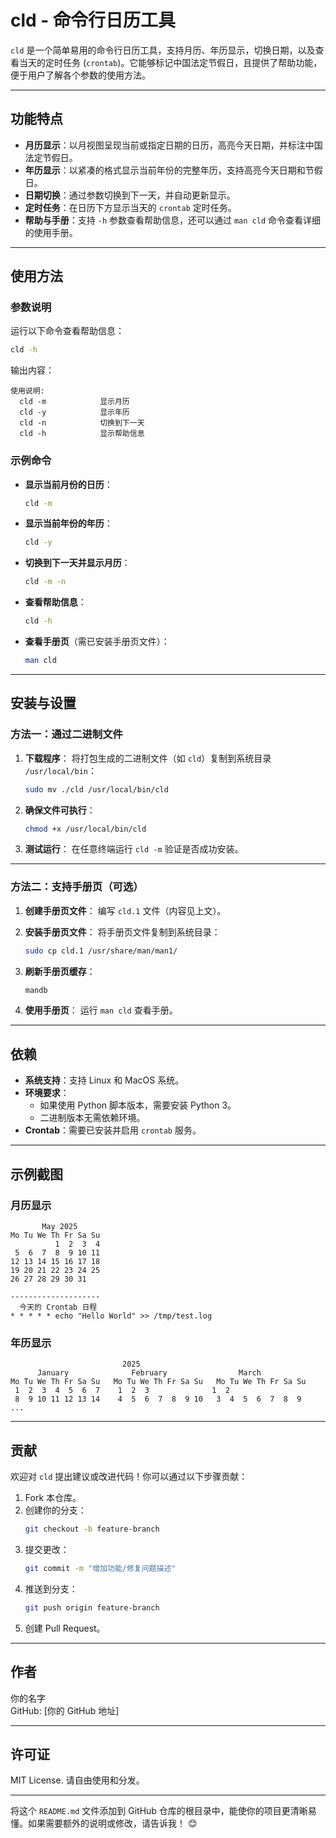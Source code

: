 # cld - 命令行日历工具

`cld` 是一个简单易用的命令行日历工具，支持月历、年历显示，切换日期，以及查看当天的定时任务 (`crontab`)。它能够标记中国法定节假日，且提供了帮助功能，便于用户了解各个参数的使用方法。

---

## 功能特点

- **月历显示**：以月视图呈现当前或指定日期的日历，高亮今天日期，并标注中国法定节假日。
- **年历显示**：以紧凑的格式显示当前年份的完整年历，支持高亮今天日期和节假日。
- **日期切换**：通过参数切换到下一天，并自动更新显示。
- **定时任务**：在日历下方显示当天的 `crontab` 定时任务。
- **帮助与手册**：支持 `-h` 参数查看帮助信息，还可以通过 `man cld` 命令查看详细的使用手册。

---

## 使用方法

### 参数说明
运行以下命令查看帮助信息：
```bash
cld -h
```
输出内容：
```
使用说明:
  cld -m            显示月历
  cld -y            显示年历
  cld -n            切换到下一天
  cld -h            显示帮助信息
```

### 示例命令
- **显示当前月份的日历**：
  ```bash
  cld -m
  ```

- **显示当前年份的年历**：
  ```bash
  cld -y
  ```

- **切换到下一天并显示月历**：
  ```bash
  cld -m -n
  ```

- **查看帮助信息**：
  ```bash
  cld -h
  ```

- **查看手册页**（需已安装手册页文件）：
  ```bash
  man cld
  ```

---

## 安装与设置

### 方法一：通过二进制文件
1. **下载程序**：
   将打包生成的二进制文件（如 `cld`）复制到系统目录 `/usr/local/bin`：
   ```bash
   sudo mv ./cld /usr/local/bin/cld
   ```

2. **确保文件可执行**：
   ```bash
   chmod +x /usr/local/bin/cld
   ```

3. **测试运行**：
   在任意终端运行 `cld -m` 验证是否成功安装。

---

### 方法二：支持手册页（可选）
1. **创建手册页文件**：
   编写 `cld.1` 文件（内容见上文）。

2. **安装手册页文件**：
   将手册页文件复制到系统目录：
   ```bash
   sudo cp cld.1 /usr/share/man/man1/
   ```

3. **刷新手册页缓存**：
   ```bash
   mandb
   ```

4. **使用手册页**：
   运行 `man cld` 查看手册。

---

## 依赖
- **系统支持**：支持 Linux 和 MacOS 系统。
- **环境要求**：
  - 如果使用 Python 脚本版本，需要安装 Python 3。
  - 二进制版本无需依赖环境。
- **Crontab**：需要已安装并启用 `crontab` 服务。

---

## 示例截图

### 月历显示
```
       May 2025       
Mo Tu We Th Fr Sa Su
          1  2  3  4 
 5  6  7  8  9 10 11 
12 13 14 15 16 17 18 
19 20 21 22 23 24 25 
26 27 28 29 30 31    

--------------------
  今天的 Crontab 日程  
* * * * * echo "Hello World" >> /tmp/test.log
```

### 年历显示
```
                         2025                         
      January              February                March         
Mo Tu We Th Fr Sa Su   Mo Tu We Th Fr Sa Su   Mo Tu We Th Fr Sa Su
 1  2  3  4  5  6  7    1  2  3              1  2               
 8  9 10 11 12 13 14    4  5  6  7  8  9 10   3  4  5  6  7  8  9
...
```

---

## 贡献

欢迎对 `cld` 提出建议或改进代码！你可以通过以下步骤贡献：

1. Fork 本仓库。
2. 创建你的分支：
   ```bash
   git checkout -b feature-branch
   ```
3. 提交更改：
   ```bash
   git commit -m "增加功能/修复问题描述"
   ```
4. 推送到分支：
   ```bash
   git push origin feature-branch
   ```
5. 创建 Pull Request。

---

## 作者

你的名字  
GitHub: [你的 GitHub 地址]

---

## 许可证

MIT License. 请自由使用和分发。

---

将这个 `README.md` 文件添加到 GitHub 仓库的根目录中，能使你的项目更清晰易懂。如果需要额外的说明或修改，请告诉我！ 😊
